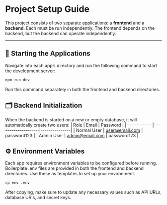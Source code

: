 # Project Setup Guide

This project consists of two separate applications: a **frontend** and a **backend**. Each must be run independently. The frontend depends on the backend, but the backend can operate independently.

---

## 🧩 Starting the Applications

Navigate into each app’s directory and run the following command to start the development server:

```bash
npm run dev
```

Run this command separately in both the frontend and backend directories.

## 🗂️ Backend Initialization

When the backend is started on a new or empty database, it will automatically create two users:
| Role | Email | Password |
|-------------|--------------------|---------------|
| Normal User | user@email.com | password123 |
| Admin User | admin@email.com | password123 |

## ⚙️ Environment Variables

Each app requires environment variables to be configured before running. Boilerplate .env files are provided in both the frontend and backend directories. Use these as templates to set up your environment.

```bash
cp env .env
```

After copying, make sure to update any necessary values such as API URLs, database URIs, and secret keys.
